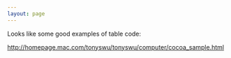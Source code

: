 ```yaml
---
layout: page
---
```


Looks like some good examples of table code:

http://homepage.mac.com/tonyswu/tonyswu/computer/cocoa_sample.html
